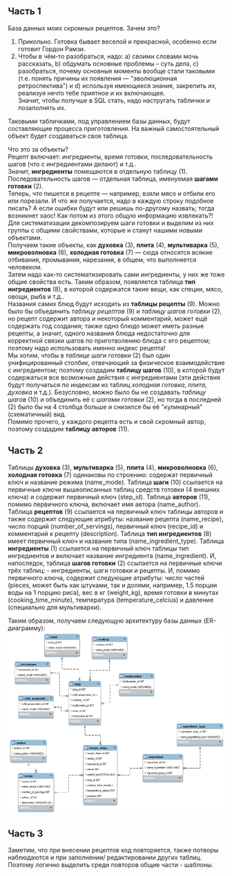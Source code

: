 ## **Часть 1**  
База данных моих скромных рецептов. Зачем это?
1) Прикольно. Готовка бывает веселой и прекрасной, особенно если готовит Гордон Рамзи.  
2) Чтобы в чём-то разобраться, надо: a) своими словами мочь рассказать, b) обдумать основные проблемы – суть дела, c) разобраться, почему основные моменты вообще стали таковыми (т.е. понять причины их появления — "эволюционная ретроспектива") и d) используя имеющиеся знания, закрепить их, реализуя нечто тебе приятное и их включающее.  
Значит, чтобы получше в SQL стать, надо настругать таблички и позаполнять их.  

Таковыми табличками, под управлением базы данных, будут составляющие процесса приготовления.
На важный самостоятельный объект будет создаваться своя таблица.

Что это за объекты?  
Рецепт включает: ингредиенты, время готовки, последовательность шагов (что с ингредиентами делают) и т.д..  
Значит, **ингредиенты** помещаются в отдельную таблицу (1).  
Последовательность шагов — отдельная таблица, именуемая **шагами готовки** (2).  
Теперь, что пишется в рецепте — например, взяли мясо и отбили его или порезали.  И что же получается, надо в каждую строку подобное писать? А если ошибки будут или решишь по-другому назвать; тогда возникнет хаос! Как потом из этого общую информацию извлекать?! Для систематизации декомпозируем шаги готовки и выделим из них группы с общими свойствами, которые и станут нашими новыми объектами.  
Получаем такие объекты, как **духовка** (3), **плита** (4), **мультиварка** (5), **микроволновка** (6), **холодная готовка** (7) — сюда относятся всякие отбивания, промывания, нарезания, в общем, что выполняется человеком.  
Затем надо как-то систематизировать сами ингредиенты, у них же тоже общие свойства есть. Таким образом, появляется таблица **тип ингредиентов** (8), в которой содержатся такие вещи, как специи, мясо, овощи,  рыба и т.д..  
Названия самих блюд будут исходить из **таблицы рецепты** (9). Можно было бы объединить *таблицу рецептов* (9) и *таблицу шагов готовки* (2), но рецепт содержит автора и некоторый комментарий, может ещё  содержать год создания; также одно блюдо может иметь разные рецепты, а значит, одного названия блюда недостаточно для корректной связки шагов по приготволению блюда с его рецептом; поэтому надо использовать именно индекс рецепта!   
Мы хотим, чтобы в *таблице шаги готовки* (2) был один унифицированный столбик, отвечающий за физическое взаимодействие с ингредиентом; поэтому создадим **таблицу шагов** (10), в которой будут содержаться все  возможные действия с ингредиентами (эти действия будут получаться по индексам из таблиц *холодная готовка*, *плита*, *духовка* и т.д.). Безусловно, можно было бы не создавать *таблицу шагов* (10) и объединить  её с *шагами готовки* (2), но тогда в последней (2) было бы на 4 столбца больше и снизился бы её "кулинарный" (схематичный) вид.  
Помимо прочего, у каждого рецепта есть и свой скромный автор, поэтому создадим **таблицу авторов** (11).  

## **Часть 2**  
Таблицы **духовка** (3), **мультиварка** (5), **плита** (4), **микроволновка** (6), **холодная готовка** (7) одинаковы по строению: содержат первичный ключ и название режима (name_mode). Таблица **шаги** (10) ссылается на первичные ключи вышеописанных таблиц средств готовки (4 внешних ключа) и содержит первичный ключ (step_id). Таблица **авторов** (11), помимо первичного ключа, включает имя автора (name_author). Таблица **рецептов** (9) ссылается на первичный ключ таблицы авторов и также содержит следующие атрибуты: название рецепта (name_recipe), число порций (number_of_servings), первичный ключ (recipe_id) и комментарий к рецепту (description). Таблица **тип ингредиентов** (8) имеет первичный ключ и название типа (name_ingredient_type). Таблица **ингредиенты** (1) ссылается на первичный ключ таблицы тип ингредиентов и включает название ингредиента (name_ingredient). И, напоследок, таблица **шагов готовки** (2) ссылается на первичные ключи трёх таблиц: - ингредиенты, шаги готовки и рецепты. И, помимо первичного ключа, содержит следующие атрибуты: число частей (pieces, может быть как штуками, так и долями, например, 1.5 порции воды на 1 порцию риса), вес в кг (weight_kg), время готовки в минутах (cooking_time_minute), температура (temperature_celcius) и давление (специально для мультиварки).  
  
Таким образом, получаем следующую архитектуру базы данных (ER-диаграмму):
![ER диаграмма базы данных рецептов](https://github.com/Paradise151/My_recipes_database/blob/main/ER%20diagrama%20recipe%20db.png)
## **Часть 3**  
Заметим, что при внесении рецептов код повторяется, также потворы наблюдаются и при заполнении/ редактировании других таблиц. Поэтому логично выделить среди повторов общие части -  шаблоны.  
